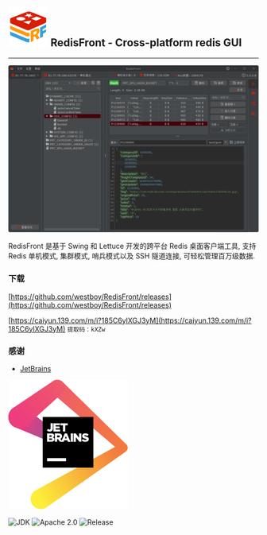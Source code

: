 ## ![logo](assets/logo.png)  RedisFront - Cross-platform redis GUI

-------

![Screenshot](screenshot/redisfront-win11.png)

RedisFront 是基于 Swing 和 Lettuce 开发的跨平台 Redis 桌面客户端工具, 支持 Redis 单机模式, 集群模式, 哨兵模式以及 SSH 隧道连接,  可轻松管理百万级数据.

### 下载


[https://github.com/westboy/RedisFront/releases](https://github.com/westboy/RedisFront/releases)

[https://caiyun.139.com/m/i?185C6ylXGJ3yM](https://caiyun.139.com/m/i?185C6ylXGJ3yM)  `提取码：kXZw`


### 感谢

* [JetBrains](https://www.jetbrains.com?from=RedisFront)

![JenBrains logo](assets/jetbrains.svg)

![JDK](https://img.shields.io/badge/JDK-17-blue.svg)
![Apache 2.0](https://img.shields.io/badge/Apache-2.0-4EB1BA.svg)
![Release](https://img.shields.io/badge/Release-1.0.3-green.svg)
